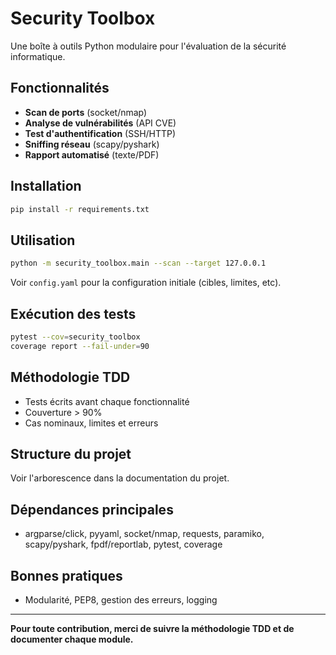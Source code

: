 # Security Toolbox

Une boîte à outils Python modulaire pour l'évaluation de la sécurité informatique.

## Fonctionnalités
- **Scan de ports** (socket/nmap)
- **Analyse de vulnérabilités** (API CVE)
- **Test d'authentification** (SSH/HTTP)
- **Sniffing réseau** (scapy/pyshark)
- **Rapport automatisé** (texte/PDF)

## Installation

```bash
pip install -r requirements.txt
```

## Utilisation

```bash
python -m security_toolbox.main --scan --target 127.0.0.1
```

Voir `config.yaml` pour la configuration initiale (cibles, limites, etc).

## Exécution des tests

```bash
pytest --cov=security_toolbox
coverage report --fail-under=90
```

## Méthodologie TDD
- Tests écrits avant chaque fonctionnalité
- Couverture > 90%
- Cas nominaux, limites et erreurs

## Structure du projet

Voir l'arborescence dans la documentation du projet.

## Dépendances principales
- argparse/click, pyyaml, socket/nmap, requests, paramiko, scapy/pyshark, fpdf/reportlab, pytest, coverage

## Bonnes pratiques
- Modularité, PEP8, gestion des erreurs, logging

---

**Pour toute contribution, merci de suivre la méthodologie TDD et de documenter chaque module.**
